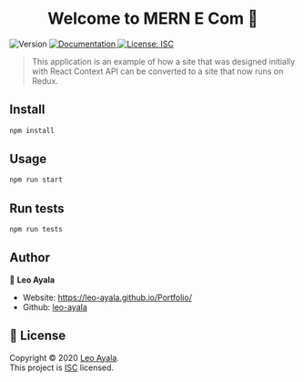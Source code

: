 <h1 align="center">Welcome to MERN E Com 👋</h1>
<p>
  <img alt="Version" src="https://img.shields.io/badge/version-1.0.0-blue.svg?cacheSeconds=2592000" />
  <a href=" " target="_blank">
    <img alt="Documentation" src="https://img.shields.io/badge/documentation-yes-brightgreen.svg" />
  </a>
  <a href=" " target="_blank">
    <img alt="License: ISC" src="https://img.shields.io/badge/License-ISC-yellow.svg" />
  </a>
  </a>
</p>

> This application is an example of how a site that was designed initially with React Context API can be converted to a site that now runs on Redux.



## Install

```sh
npm install
```

## Usage

```sh
npm run start
```

## Run tests

```sh
npm run tests
```

## Author

👤 **Leo Ayala**

* Website: https://leo-ayala.github.io/Portfolio/
* Github: [leo-ayala](https://github.com/leo-ayala)

## 📝 License

Copyright © 2020 [Leo Ayala](https://github.com/leo-ayala).<br />
This project is [ISC]( ) licensed.

